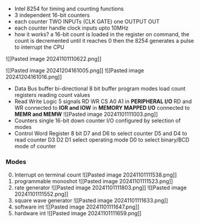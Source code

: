 - Intel 8254 for timing and counting functions 
- 3 independent 16-bit counters
- each counter TWO INPUTs (CLK GATE)
  one OUTPUT OUT
- each counter handle clock inputs upto 10MHz
- how it works?
	  a 16-bit count is loaded in the register
	  on command, the count is decremented until it reaches 0
	  then the 8254 generates a pulse to interrupt the CPU

![[Pasted image 20241101110622.png]]

![[Pasted image 20241204161005.png]]
![[Pasted image 20241204161016.png]]

- Data Bus buffer
	  bi-directional 8 bit buffer
		  program modes
		  load count registers
		  reading count values
- Read Write Logic
	  5 signals RD WR CS A0 A1 
	  in **PERIPHERAL I/O** RD and WR connected to **IOR and IOW**
	  in **MEMORY MAPPED I/O** connected to **MEMR and MEMW**
	  ![[Pasted image 20241101111003.png]]
- Counters 
	  single 16-bit down counter
	  I/O configured by selection of modes
- Control Word Register
	  8 bit
	  D7 and D6 to select counter
	  D5 and D4 to read counter
	  D3 D2 D1 select operating mode
	  D0 to select binary/BCD mode of counter


### Modes
0. Interrupt on terminal count
   ![[Pasted image 20241101111538.png]]
1. programmable monoshot
   ![[Pasted image 20241101111523.png]]
2. rate generator
   ![[Pasted image 20241101111803.png]]
   ![[Pasted image 20241101111552.png]]
3. square wave generator
   ![[Pasted image 20241101111633.png]]
4. software int
   ![[Pasted image 20241101111647.png]]
5. hardware int
   ![[Pasted image 20241101111659.png]]



